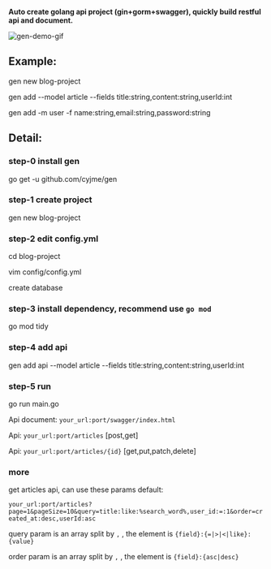 **Auto create golang api project (gin+gorm+swagger), quickly build restful api and document.**

![gen-demo-gif](https://raw.githubusercontent.com/cyjme/gen/master/gen-demo.gif?raw=true)

## Example:
gen new blog-project

gen add --model article --fields title:string,content:string,userId:int

gen add -m user -f name:string,email:string,password:string


## Detail:

### step-0 install gen
go get -u github.com/cyjme/gen

### step-1 create project
gen new blog-project

### step-2 edit config.yml
cd blog-project

vim config/config.yml

create database

### step-3 install dependency, recommend use `go mod`
go mod tidy

### step-4 add api
gen add api --model article --fields title:string,content:string,userId:int

### step-5 run
go run main.go

Api document: `your_url:port/swagger/index.html`

Api: `your_url:port/articles`    [post,get]

Api: `your_url:port/articles/{id}`    [get,put,patch,delete]

### more
get articles api, can use these params default:

  `your_url:port/articles?page=1&pageSize=10&query=title:like:%search_word%,user_id:=:1&order=created_at:desc,userId:asc`

  query param is an array split by `,` , the element is `{field}:{=|>|<|like}:{value}`

  order param is an array split by `,` , the element is `{field}:{asc|desc}`
